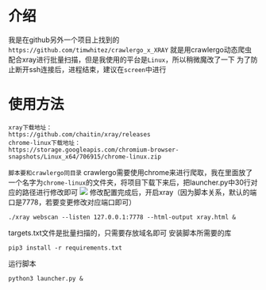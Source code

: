 # 介绍
我是在github另外一个项目上找到的`https://github.com/timwhitez/crawlergo_x_XRAY`
就是用crawlergo动态爬虫配合xray进行批量扫描，但是我使用的平台是`Linux`，所以稍微魔改了一下
为了防止断开ssh连接后，进程结束，建议在`screen`中进行

# 使用方法
```
xray下载地址：
https://github.com/chaitin/xray/releases
chrome-linux下载地址：
https://storage.googleapis.com/chromium-browser-snapshots/Linux_x64/706915/chrome-linux.zip
```
`脚本要和crawlergo同目录`
crawlergo需要使用chrome来进行爬取，我在里面放了一个名字为`chrome-linux`的文件夹，将项目下载下来后，把launcher.py中30行对应的路径进行修改即可
![](https://raw.githubusercontent.com/Ernket/crawlergo-XRAY/master/img/pic1.png)
修改配置完成后，开启xray（因为脚本关系，默认的端口是7778，若要变更修改对应端口即可）
```
./xray webscan --listen 127.0.0.1:7778 --html-output xray.html &
```
targets.txt文件是批量扫描的，只需要存放域名即可
安装脚本所需要的库
```
pip3 install -r requirements.txt
```
运行脚本
```
python3 launcher.py &
```
